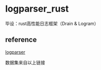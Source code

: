 # logparser_rust

毕设：rust高性能日志框架（Drain & Logram）

## reference 

[logparser](https://github.com/logpai/logparser)

数据集来自以上链接
